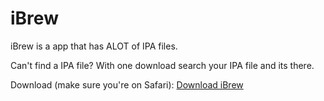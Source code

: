 # iBrew
iBrew is a app that has ALOT of IPA files.

Can't find a IPA file? With one download search your IPA file and its there.

Download (make sure you're on Safari):
[Download iBrew](itms-services://?action=download-manifest&amp;url=https://raw.githubusercontent.com/tommyfart/iBrew/refs/heads/main/manifest/ibrew.plist)
